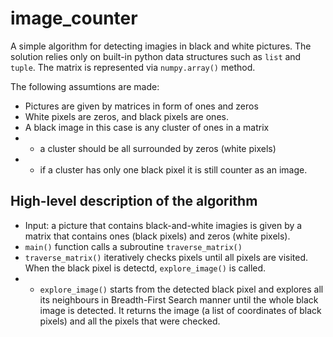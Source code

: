 # image_counter

A simple algorithm for detecting imagies in black and white pictures. The solution relies only on built-in python data structures such as `list` and `tuple`. The matrix is represented via `numpy.array()` method.

The following assumtions are made:
- Pictures are given by matrices in form of ones and zeros
- White pixels are zeros, and black pixels are ones.
- A black image in this case is any cluster of ones in a matrix
- - a cluster should be all surrounded by zeros (white pixels)
- - if a cluster has only one black pixel it is still counter as an image.


## High-level description of the algorithm

- Input: a picture that contains black-and-white imagies is given by a matrix that contains ones (black pixels) and zeros (white pixels).
- `main()` function calls a subroutine `traverse_matrix()`
- `traverse_matrix()` iteratively checks pixels until all pixels are visited. When the black pixel is detectd, `explore_image()` is called.
-  - `explore_image()` starts from the detected black pixel and explores all its neighbours in Breadth-First Search manner until the whole black image is detected. It returns the image (a list of coordinates of black pixels) and all the pixels that were checked.
